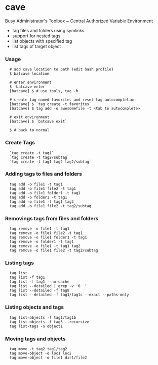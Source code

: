 cave
====

Busy Administrator's Toolbox ~ Central Authorized Variable Environment
* tag files and folders using symlinks
* support for nested tags
* list objects with specified tag
* list tags of target object


### Usage

~~~
  # add cave location to path (edit bash profile)
  $ batcave location

  # enter environment
  $ `batcave enter`
  [batcave] $ # use tools, tag -h
  
  # create tag named favorites and reset tag autocompletion
  [batcave] $ `tag create -t favorites`
  [batcave] $ tag add -o awesomefile -t <tab to autocomplete>
  
  # exit environment
  [batcave] $ `batcave exit`
  
  $ # back to normal
~~~

### Create Tags
~~~
  `tag create -t tag1`
  `tag create -t tag2/subtag`
  `tag create -t tag1 tag2 tag2/subtag`
~~~

### Adding tags to files and folders
~~~
  tag add -o file1 -t tag1
  tag add -o file1 file2 -t tag1
  tag add -o file1 folder1 -t tag1
  tag add -o folder1 -t tag1
  tag add -o file1 -t tag1 tag2
  tag add -o file1 file2 -t tag2/subtag
~~~

### Removings tags from files and folders
~~~
  tag remove -o file1 -t tag1
  tag remove -o file1 file2 -t tag1
  tag remove -o file1 folder1 -t tag1
  tag remove -o folder1 -t tag1
  tag remove -o file1 -t tag1 tag2
  tag remove -o file1 file2 -t tag2/subtag
~~~

### Listing tags
~~~
  tag list
  tag list -f tag1
  tag list -f tag1 --no-cache
  tag list --detailed | grep -v '0  '
  tag list --detailed -f tag8
  tag list --detailed -f tag1/tag1c --exact --paths-only
~~~

### Listing objects and tags
~~~
  tag list-objects -f tag1/tag1b
  tag list-objects -f tag3 --recursive
  tag list-tags -o object1
~~~

### Moving tags and objects
~~~
  tag move -t tag2 tag1/tag2
  tag move-object -o loc1 loc2
  tag move-object -o file1 dir1/file2
~~~